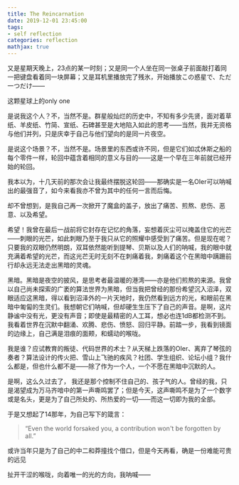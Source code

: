 ```yaml
---
title: The Reincarnation
date: 2019-12-01 23:45:00
tags:
- self reflection
categories: reflection
mathjax: true
---
```


又是星期天晚上，23点的某一时刻；又是同一个人坐在同一张桌子前面敲打着同一把键盘看着同一块屏幕；又是耳机里播放完了残氷，开始播放この惑星で、ただ一つだけ——

这颗星球上的only one

是说我这个人？不，当然不是。群星般灿烂的历史中，不知有多少先贤，面对着草纸、羊皮纸、竹简、宣纸、石碑甚至是大地陷入如此的思考——当然，我并无资格与他们并列，只是庆幸于自己与他们望向的是同一片夜空。

是说这个场景？不，当然不是。场景里的东西或许不同，但是它们如忒休斯之船的每个零件一样，轮回中蕴含着相同的意义与目的——这是一个早在三年前就已经开始的轮回。

我本以为，十几天前的那次会让我最终摆脱这轮回——那确实是一名OIer可以呐喊出的最强音了，如今来看我亦不曾为其中的任何一言而后悔。

却不曾想到，是我自己再一次掀开了魔盒的盖子，放出了痛苦、煎熬、悲伤、恶意、以及希望。

<!--more-->

希望！我曾在最后一战前将它封存在记忆的角落，妄想着灰尘可以掩盖住它的光芒——刺眼的光芒，如此刺眼乃至于我只从它的照耀中感受到了痛苦。但是现在呢？只要我的双眼仍然明朗，双耳依然能听到提琴、贝斯以及人们的呐喊，我的眼中就充满着希望的光芒，而这光芒无时无刻不在刺痛着我，刺痛着这个在黑暗中蹒跚前行却永远无法走出黑暗的灵魂。

黑暗。黑暗是夜空的披风，是思考者最温暖的港湾——亦是他们煎熬的来源。我曾以自己尚未探索的广袤的算法世界为黑暗，但当我把曾经的那份希望沉入沼泽，双眼适应这黑暗，得以看到沼泽外的一片天地时，我仍然看到远方的光，和眼前在黑暗中匍匐的生灵们。我想朝它们呐喊，但却硬生生压下了自己的声音。是啊，这片静谧中没有光，更没有声音；即使是最精密的人工耳，想必也连1dB都检测不到。我看着世界在沉默中翻涌、欢腾、悲伤、愤怒、回归平静。前踏一步，我看到镜面的边缘上，自己满是泪痕的面颊，和蠕动的喉咙。

我是谁？应试教育的叛徒、代码世界的术士？从天梯上跌落的OIer、离弃了琴弦的奏者？算法设计的传火把、雪山上飞驰的疾风？社团、学生组织、论坛小组？我什么都是，但也什么都不是——除了作为一个人，一个不愿在黑暗中沉默的人。

是啊，这么久过去了， 我还是那个控制不住自己的、孩子气的人。曾经的我，只是渴望成为万马齐喑中的第一声嘶鸣罢了；但是今天，这声嘶鸣不是为了一个数字或是名头，更是为了自己所处的、所热爱的一切——而这一切即为我的全部。

于是又想起了14那年，为自己写下的箴言：

> “Even the world forsaked you, a contribution won't be forgotten by all.” 


或许当年只是为了自己的中二和莽撞找个借口，但是今天再看，确是一份难能可贵的远见

扯开干涩的喉咙，向着唯一的光的方向，我呐喊——
